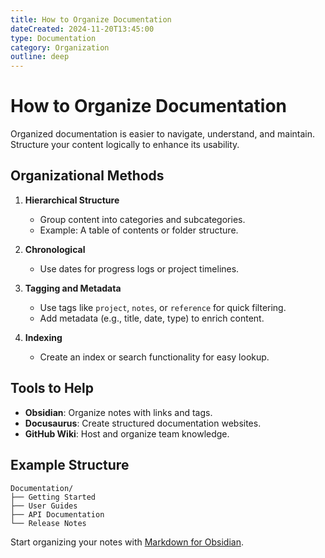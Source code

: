 ```yaml
---
title: How to Organize Documentation
dateCreated: 2024-11-20T13:45:00
type: Documentation
category: Organization
outline: deep
---
```


# How to Organize Documentation

Organized documentation is easier to navigate, understand, and maintain. Structure your content logically to enhance its usability.

## Organizational Methods
1. **Hierarchical Structure**
   - Group content into categories and subcategories.
   - Example: A table of contents or folder structure.

2. **Chronological**
   - Use dates for progress logs or project timelines.

3. **Tagging and Metadata**
   - Use tags like `project`, `notes`, or `reference` for quick filtering.
   - Add metadata (e.g., title, date, type) to enrich content.

4. **Indexing**
   - Create an index or search functionality for easy lookup.

## Tools to Help
- **Obsidian**: Organize notes with links and tags.
- **Docusaurus**: Create structured documentation websites.
- **GitHub Wiki**: Host and organize team knowledge.

## Example Structure
```plaintext
Documentation/
├── Getting Started
├── User Guides
├── API Documentation
└── Release Notes
```

Start organizing your notes with [Markdown for Obsidian](./md-obsidian).
